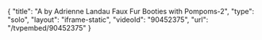 {
    "title": "A by Adrienne Landau Faux Fur Booties with Pompoms-2",
    "type": "solo",
    "layout": "iframe-static",
    "videoId": "90452375",
    "url": "\/tvpembed\/90452375"
}